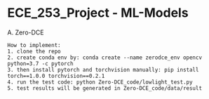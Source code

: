 # ECE_253_Project - ML-Models

A. Zero-DCE

    How to implement:
    1. clone the repo
    2. create conda env by: conda create --name zerodce_env opencv python=3.7 -c pytorch
    3. then install pytorch and torchvision manually: pip install torch==1.0.0 torchvision==0.2.1
    4. run the test code: python Zero-DCE_code/lowlight_test.py
    5. test results will be generated in Zero-DCE_code/data/result 
